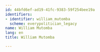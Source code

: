 ```yaml
---
id: 44bfd6ef-ad19-41fc-9383-59f254bee19a
identifiers:
- identifier: william_mutomba
  scheme: everypolitician_legacy
name: William Mutomba
lang: en
title: William Mutomba

---
```

